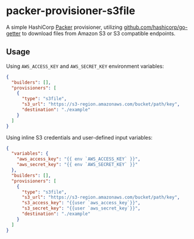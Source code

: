 # packer-provisioner-s3file

A simple HashiCorp [Packer](https://packer.io) provisioner, utilizing [github.com/hashicorp/go-getter](https://github.com/hashicorp/go-getter) to download files from Amazon S3 or S3 compatible endpoints.

## Usage

Using `AWS_ACCESS_KEY` and `AWS_SECRET_KEY` environment variables:

```json
{
  "builders": [],
  "provisioners": [
    {
      "type": "s3file",
      "s3_url": "https://s3-region.amazonaws.com/bucket/path/key",
      "destination": "./example"
    }
  ]
}
```

Using inline S3 credentials and user-defined input variables:

```json
{
  "variables": {
    "aws_access_key": "{{ env `AWS_ACCESS_KEY` }}",
    "aws_secret_key": "{{ env `AWS_SECRET_KEY` }}"
  },
  "builders": [],
  "provisioners": [
    {
      "type": "s3file",
      "s3_url": "https://s3-region.amazonaws.com/bucket/path/key",
      "s3_access_key": "{{user `aws_access_key`}}",
      "s3_secret_key": "{{user `aws_secret_key`}}",
      "destination": "./example"
    }
  ]
}
```
